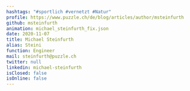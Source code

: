 ```yaml
---
hashtags: "#sportlich #vernetzt #Natur"
profile: https://www.puzzle.ch/de/blog/articles/author/msteinfurth
github: msteinfurth
animation: michael_steinfurth_fix.json
date: 2020-11-07
title: Michael Steinfurth
alias: Steini
function: Engineer
mail: steinfurth@puzzle.ch
twitter: null
linkedin: michael-steinfurth
isClosed: false
isOnline: false
---
```

